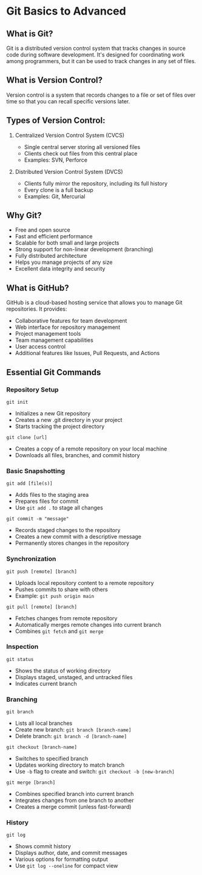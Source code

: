 # Git Basics to Advanced

## What is Git?
Git is a distributed version control system that tracks changes in source code during software development. It's designed for coordinating work among programmers, but it can be used to track changes in any set of files.

## What is Version Control?
Version control is a system that records changes to a file or set of files over time so that you can recall specific versions later.

## Types of Version Control:
1. Centralized Version Control System (CVCS)
   - Single central server storing all versioned files
   - Clients check out files from this central place
   - Examples: SVN, Perforce

2. Distributed Version Control System (DVCS)
   - Clients fully mirror the repository, including its full history
   - Every clone is a full backup
   - Examples: Git, Mercurial

## Why Git?
- Free and open source
- Fast and efficient performance
- Scalable for both small and large projects
- Strong support for non-linear development (branching)
- Fully distributed architecture
- Helps you manage projects of any size
- Excellent data integrity and security

## What is GitHub?
GitHub is a cloud-based hosting service that allows you to manage Git repositories. It provides:
- Collaborative features for team development
- Web interface for repository management
- Project management tools
- Team management capabilities
- User access control
- Additional features like Issues, Pull Requests, and Actions

## Essential Git Commands

### Repository Setup
`git init`
- Initializes a new Git repository
- Creates a new .git directory in your project
- Starts tracking the project directory

`git clone [url]`
- Creates a copy of a remote repository on your local machine
- Downloads all files, branches, and commit history

### Basic Snapshotting
`git add [file(s)]`
- Adds files to the staging area
- Prepares files for commit
- Use `git add .` to stage all changes

`git commit -m "message"`
- Records staged changes to the repository
- Creates a new commit with a descriptive message
- Permanently stores changes in the repository

### Synchronization
`git push [remote] [branch]`
- Uploads local repository content to a remote repository
- Pushes commits to share with others
- Example: `git push origin main`

`git pull [remote] [branch]`
- Fetches changes from remote repository
- Automatically merges remote changes into current branch
- Combines `git fetch` and `git merge`

### Inspection
`git status`
- Shows the status of working directory
- Displays staged, unstaged, and untracked files
- Indicates current branch

### Branching
`git branch`
- Lists all local branches
- Create new branch: `git branch [branch-name]`
- Delete branch: `git branch -d [branch-name]`

`git checkout [branch-name]`
- Switches to specified branch
- Updates working directory to match branch
- Use `-b` flag to create and switch: `git checkout -b [new-branch]`

`git merge [branch]`
- Combines specified branch into current branch
- Integrates changes from one branch to another
- Creates a merge commit (unless fast-forward)

### History
`git log`
- Shows commit history
- Displays author, date, and commit messages
- Various options for formatting output
- Use `git log --oneline` for compact view
